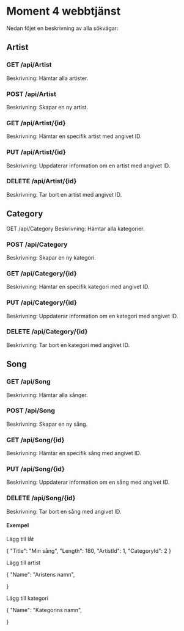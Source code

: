# Moment 4 webbtjänst
Nedan föjet en beskrivning av alla sökvägar:

## Artist
### GET /api/Artist
Beskrivning: Hämtar alla artister.

### POST /api/Artist
Beskrivning: Skapar en ny artist.

### GET /api/Artist/{id}
Beskrivning: Hämtar en specifik artist med angivet ID.

### PUT /api/Artist/{id}
Beskrivning: Uppdaterar information om en artist med angivet ID.

### DELETE /api/Artist/{id}
Beskrivning: Tar bort en artist med angivet ID.

## Category
GET /api/Category
Beskrivning: Hämtar alla kategorier.

### POST /api/Category
Beskrivning: Skapar en ny kategori.

### GET /api/Category/{id}
Beskrivning: Hämtar en specifik kategori med angivet ID.

### PUT /api/Category/{id}
Beskrivning: Uppdaterar information om en kategori med angivet ID.

### DELETE /api/Category/{id}
Beskrivning: Tar bort en kategori med angivet ID.

## Song
### GET /api/Song
Beskrivning: Hämtar alla sånger.

### POST /api/Song
Beskrivning: Skapar en ny sång.

### GET /api/Song/{id}
Beskrivning: Hämtar en specifik sång med angivet ID.

### PUT /api/Song/{id}
Beskrivning: Uppdaterar information om en sång med angivet ID.

### DELETE /api/Song/{id}
Beskrivning: Tar bort en sång med angivet ID.

#### Exempel
Lägg till låt

{
    "Title": "Min sång",
    "Length": 180,
    "ArtistId": 1,
    "CategoryId": 2
}

Lägg till artist

{
    "Name": "Aristens namn",
   
}

Lägg till kategori

{
    "Name": "Kategorins namn",
   
}

